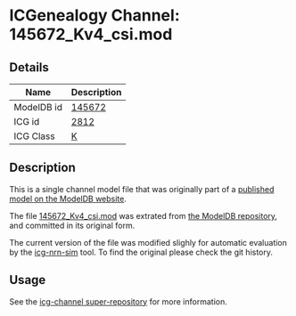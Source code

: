 # ICGenealogy Channel: 145672\_Kv4\_csi.mod

## Details

Name | Description
---- | -----------
ModelDB id | [145672](http://senselab.med.yale.edu/ModelDB/ShowModel.cshtml?model=145672)
ICG id | [2812](http://icg.neurotheory.ox.ac.uk/channels/1/2812)
ICG Class | [K](http://icg.neurotheory.ox.ac.uk/channels/1)

## Description

This is a single channel model file that was originally part of a [published model on the ModelDB website](http://senselab.med.yale.edu/mModelDB/ShowModel.cshtml?model=145672).


The file [145672\_Kv4\_csi.mod](145672_Kv4_csi.mod) was extrated from [the ModelDB repository](http://senselab.med.yale.edu/ModelDB/ShowModel.cshtml?model=145672), and committed in its original form.

The current version of the file was modified slighly for automatic evaluation by the [icg-nrn-sim](https://github.com/icgenealogy/icg-nrn-sim) tool. To find the original please check the git history.


## Usage

See the [icg-channel super-repository](https://github.com/icgenealogy/icg-channels) for more information.